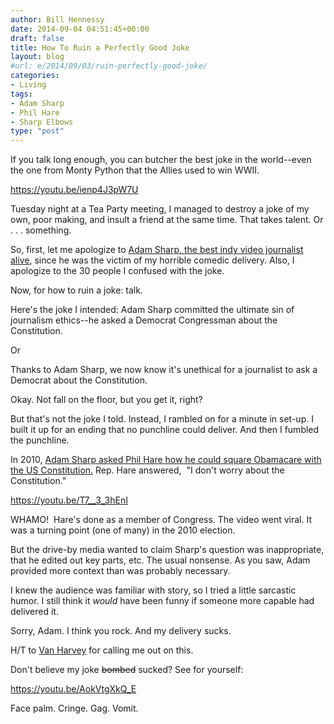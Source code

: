 ```yaml
---
author: Bill Hennessy
date: 2014-09-04 04:51:45+00:00
draft: false
title: How To Ruin a Perfectly Good Joke
layout: blog
#url: e/2014/09/03/ruin-perfectly-good-joke/
categories:
- Living
tags:
- Adam Sharp
- Phil Hare
- Sharp Elbows
type: "post"
---
```


If you talk long enough, you can butcher the best joke in the world--even the one from Monty Python that the Allies used to win WWII.

https://youtu.be/ienp4J3pW7U

Tuesday night at a Tea Party meeting, I managed to destroy a joke of my own, poor making, and insult a friend at the same time. That takes talent. Or . . . something.

So, first, let me apologize to [Adam Sharp, the best indy video journalist alive](https://sharpelbowsstl.blogspot.com/), since he was the victim of my horrible comedic delivery. Also, I apologize to the 30 people I confused with the joke.

Now, for how to ruin a joke: talk.

Here's the joke I intended: Adam Sharp committed the ultimate sin of journalism ethics--he asked a Democrat Congressman about the Constitution.

Or

Thanks to Adam Sharp, we now know it's unethical for a journalist to ask a Democrat about the Constitution.

Okay. Not fall on the floor, but you get it, right?

But that's not the joke I told. Instead, I rambled on for a minute in set-up. I built it up for an ending that no punchline could deliver. And then I fumbled the punchline.

In 2010, [Adam Sharp asked Phil Hare how he could square Obamacare with the US Constitution.](https://sharpelbowsstl.blogspot.com/2010/04/ill-congressman-phil-hare-doesnt-care.html) Rep. Hare answered,  "I don't worry about the Constitution."

https://youtu.be/T7__3_3hEnI

WHAMO!  Hare's done as a member of Congress. The video went viral. It was a turning point (one of many) in the 2010 election.

But the drive-by media wanted to claim Sharp's question was inappropriate, that he edited out key parts, etc. The usual nonsense. As you saw, Adam provided more context than was probably necessary.

I knew the audience was familiar with story, so I tried a little sarcastic humor. I still think it _would_ have been funny if someone more capable had delivered it.

Sorry, Adam. I think you rock. And my delivery sucks.

H/T to [Van Harvey](https://blogodidact.blogspot.com/) for calling me out on this.

Don't believe my joke <del>bombed</del> sucked? See for yourself:

https://youtu.be/AokVtgXkQ_E

Face palm. Cringe. Gag. Vomit.
